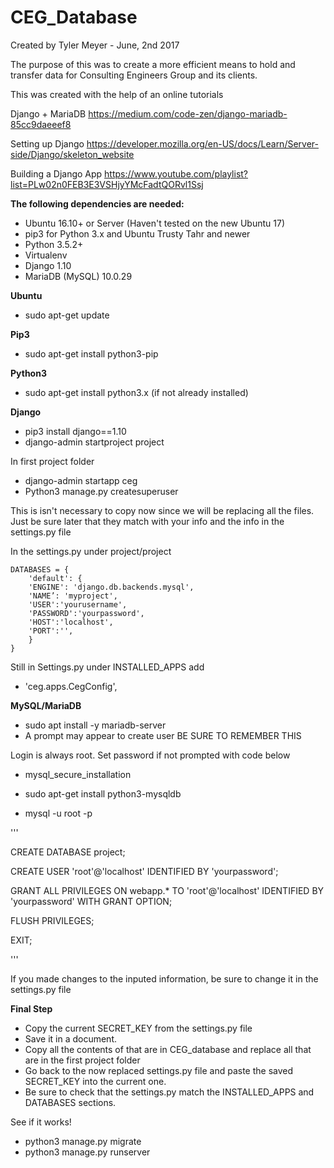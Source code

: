 # CEG_Database

Created by Tyler Meyer - June, 2nd 2017

The purpose of this was to create a more efficient means to hold and transfer data for Consulting Engineers Group and its clients.

This was created with the help of an online tutorials

Django + MariaDB
https://medium.com/code-zen/django-mariadb-85cc9daeeef8

Setting up Django
https://developer.mozilla.org/en-US/docs/Learn/Server-side/Django/skeleton_website

Building a Django App
https://www.youtube.com/playlist?list=PLw02n0FEB3E3VSHjyYMcFadtQORvl1Ssj

**The following dependencies are needed:**
* Ubuntu 16.10+ or Server (Haven't tested on the new Ubuntu 17)
* pip3 for Python 3.x and Ubuntu Trusty Tahr and newer
* Python 3.5.2+
* Virtualenv
* Django 1.10
* MariaDB (MySQL) 10.0.29

**Ubuntu**
* sudo apt-get update

**Pip3**
* sudo apt-get install python3-pip

**Python3**
* sudo apt-get install python3.x (if not already installed)

**Django**
* pip3 install django==1.10
* django-admin startproject project

In first project folder
* django-admin startapp ceg
* Python3 manage.py createsuperuser

This is isn't necessary to copy now since we will be replacing all the files. 
Just be sure later that they match with your info and the info in the settings.py file
 
In the settings.py under project/project
```
DATABASES = {
    'default': {
    'ENGINE': 'django.db.backends.mysql',
    'NAME’: 'myproject',
    'USER':'yourusername',
    'PASSWORD':'yourpassword',
    'HOST':'localhost',
    'PORT':'',
    }
}
```

Still in Settings.py under INSTALLED_APPS add
* 'ceg.apps.CegConfig',

**MySQL/MariaDB**
* sudo apt install -y mariadb-server
* A prompt may appear to create user BE SURE TO REMEMBER THIS

Login is always root. Set password if not prompted with code below
* mysql_secure_installation

* sudo apt-get install python3-mysqldb
* mysql -u root -p

'''

CREATE DATABASE project;

CREATE USER 'root'@'localhost' IDENTIFIED BY 'yourpassword';

GRANT ALL PRIVILEGES ON webapp.* TO 'root'@'localhost' IDENTIFIED BY 'yourpassword' WITH GRANT OPTION;

FLUSH PRIVILEGES;

EXIT;

'''

If you made changes to the inputed information, be sure to change it in the settings.py file

**Final Step**
* Copy the current SECRET_KEY from the settings.py file
* Save it in a document.
* Copy all the contents of that are in CEG_database and replace all that are in the first project folder
* Go back to the now replaced settings.py file and paste the saved SECRET_KEY into the current one.
* Be sure to check that the settings.py match the INSTALLED_APPS and DATABASES sections.

See if it works!
* python3 manage.py migrate
* python3 manage.py runserver 




